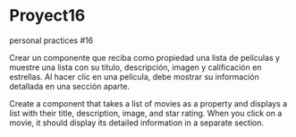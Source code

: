 # Proyect16
personal practices #16 

Crear un componente que reciba como propiedad una lista de películas y muestre una lista con su título, descripción, imagen y calificación en estrellas.
Al hacer clic en una película, debe mostrar su información detallada en una sección aparte.

Create a component that takes a list of movies as a property and displays a list with their title, description, image, and star rating.
When you click on a movie, it should display its detailed information in a separate section.
